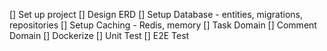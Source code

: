 [] Set up project
[] Design ERD
[] Setup Database - entities, migrations, repositories
[] Setup Caching - Redis, memory
[] Task Domain
[] Comment Domain
[] Dockerize
[] Unit Test
[] E2E Test
